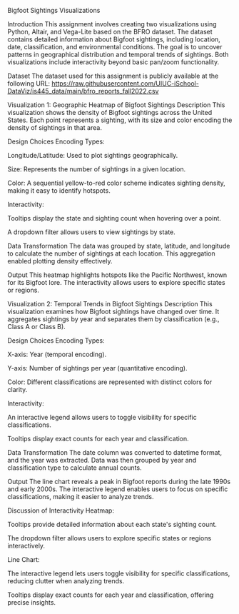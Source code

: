 Bigfoot Sightings Visualizations

Introduction
This assignment involves creating two visualizations using Python, Altair, and Vega-Lite based on the BFRO dataset. The dataset contains detailed information about Bigfoot sightings, including location, date, classification, and environmental conditions. The goal is to uncover patterns in geographical distribution and temporal trends of sightings. Both visualizations include interactivity beyond basic pan/zoom functionality.

Dataset
The dataset used for this assignment is publicly available at the following URL:
https://raw.githubusercontent.com/UIUC-iSchool-DataViz/is445_data/main/bfro_reports_fall2022.csv

Visualization 1: Geographic Heatmap of Bigfoot Sightings
Description
This visualization shows the density of Bigfoot sightings across the United States. Each point represents a sighting, with its size and color encoding the density of sightings in that area.

Design Choices
Encoding Types:

Longitude/Latitude: Used to plot sightings geographically.

Size: Represents the number of sightings in a given location.

Color: A sequential yellow-to-red color scheme indicates sighting density, making it easy to identify hotspots.

Interactivity:

Tooltips display the state and sighting count when hovering over a point.

A dropdown filter allows users to view sightings by state.

Data Transformation
The data was grouped by state, latitude, and longitude to calculate the number of sightings at each location. This aggregation enabled plotting density effectively.

Output
This heatmap highlights hotspots like the Pacific Northwest, known for its Bigfoot lore. The interactivity allows users to explore specific states or regions.



Visualization 2: Temporal Trends in Bigfoot Sightings
Description
This visualization examines how Bigfoot sightings have changed over time. It aggregates sightings by year and separates them by classification (e.g., Class A or Class B).

Design Choices
Encoding Types:

X-axis: Year (temporal encoding).

Y-axis: Number of sightings per year (quantitative encoding).

Color: Different classifications are represented with distinct colors for clarity.

Interactivity:

An interactive legend allows users to toggle visibility for specific classifications.

Tooltips display exact counts for each year and classification.

Data Transformation
The date column was converted to datetime format, and the year was extracted. Data was then grouped by year and classification type to calculate annual counts.

Output
The line chart reveals a peak in Bigfoot reports during the late 1990s and early 2000s. The interactive legend enables users to focus on specific classifications, making it easier to analyze trends.


Discussion of Interactivity
Heatmap:

Tooltips provide detailed information about each state's sighting count.

The dropdown filter allows users to explore specific states or regions interactively.

Line Chart:

The interactive legend lets users toggle visibility for specific classifications, reducing clutter when analyzing trends.

Tooltips display exact counts for each year and classification, offering precise insights.

